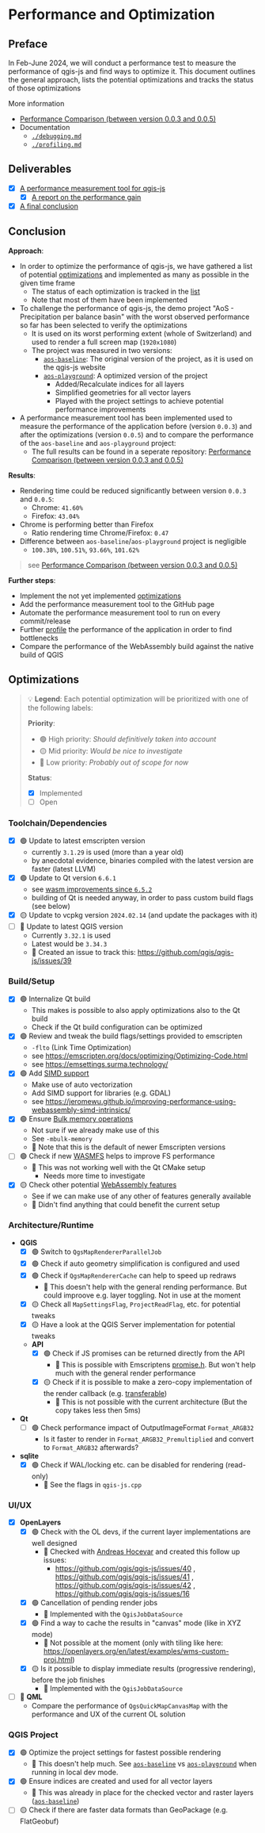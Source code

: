 # Performance and Optimization

## Preface

In Feb-June 2024, we will conduct a performance test to measure the performance of qgis-js and find ways to optimize it. This document outlines the general approach, lists the potential optimizations and tracks the status of those optimizations

More information

- [Performance Comparison (between version 0.0.3 and 0.0.5)](https://github.com/boardend/qgis-js-performance)
- Documentation
  - [`./debugging.md`](./debugging.md)
  - [`./profiling.md`](./profiling.md)

## Deliverables

- [x] [A performance measurement tool for qgis-js](../sites/performance/)
  - [x] [A report on the performance gain](https://github.com/boardend/qgis-js-performance)
- [x] [A final conclusion](#conclusion)

## Conclusion

**Approach**:

- In order to optimize the performance of qgis-js, we have gathered a list of potential [optimizations](#optimizations) and implemented as many as possible in the given time frame
  - The status of each optimization is tracked in the [list](#optimizations)
  - Note that most of them have been implemented
- To challenge the performance of qgis-js, the demo project "AoS - Precipitation per balance basin" with the worst observed performance so far has been selected to verify the optimizations
  - It is used on its worst performing extent (whole of Switzerland) and used to render a full screen map (`1920x1080`)
  - The project was measured in two versions:
    - [`aos-baseline`](https://github.com/boardend/qgis-js-projects/tree/main/performance/aos-baseline): The original version of the project, as it is used on the qgis-js website
    - [`aos-playground`](https://github.com/boardend/qgis-js-projects/tree/main/performance/aos-playground): A optimized version of the project
      - Added/Recalculate indices for all layers
      - Simplified geometries for all vector layers
      - Played with the project settings to achieve potential performance improvements
- A performance measurement tool has been implemented used to measure the performance of the application before (version `0.0.3`) and after the optimizations (version `0.0.5`) and to compare the performance of the `aos-baseline` and `aos-playground` project:
  - The full results can be found in a seperate repository: [Performance Comparison (between version 0.0.3 and 0.0.5)](https://github.com/boardend/qgis-js-performance)

**Results**:

- Rendering time could be reduced significantly between version `0.0.3` and `0.0.5`:
  - Chrome: `41.60%`
  - Firefox: `43.04%`
- Chrome is performing better than Firefox
  - Ratio rendering time Chrome/Firefox: `0.47`
- Difference between `aos-baseline`/`aos-playground` project is negligible
  - `100.38%`, `100.51%`, `93.66%`, `101.62%`

> see [Performance Comparison (between version 0.0.3 and 0.0.5)](https://github.com/boardend/qgis-js-performance)

**Further steps**:

- Implement the not yet implemented [optimizations](#optimizations)
- Add the performance measurement tool to the GitHub page
- Automate the performance measurement tool to run on every commit/release
- Further [profile](./profiling.md) the performance of the application in order to find bottlenecks
- Compare the performance of the WebAssembly build against the native build of QGIS

## Optimizations

> 💡 **Legend**: Each potential optimization will be prioritized with one of the following labels:
>
> **Priority**:
>
> - 🟢 High priority: _Should definitively taken into account_
> - 🟡 Mid priority: _Would be nice to investigate_
> - 🔴 Low priority: _Probably out of scope for now_
>
> **Status**:
>
> - [x] Implemented
> - [ ] Open

### Toolchain/Dependencies

- [x] 🟢 Update to latest emscripten version
  - currently `3.1.29` is used (more than a year old)
  - by anecdotal evidence, binaries compiled with the latest version are faster (latest LLVM)
- [x] 🟢 Update to Qt version `6.6.1`
  - see [wasm improvements since `6.5.2`](https://github.com/qt/qtreleasenotes/tree/dev/qt)
  - building of Qt is needed anyway, in order to pass custom build flags (see below)
- [x] 🟡 Update to vcpkg version `2024.02.14` (and update the packages with it)
- [ ] 🔴 Update to latest QGIS version
  - Currently `3.32.1` is used
  - Latest would be `3.34.3`
  - 💬 Created an issue to track this: https://github.com/qgis/qgis-js/issues/39

### Build/Setup

- [x] 🟢 Internalize Qt build
  - This makes is possible to also apply optimizations also to the Qt build
  - Check if the Qt build configuration can be optimized
- [x] 🟢 Review and tweak the build flags/settings provided to emscripten
  - `-flto` (Link Time Optimization)
  - see https://emscripten.org/docs/optimizing/Optimizing-Code.html
  - see https://emsettings.surma.technology/
- [x] 🟢 Add [SIMD support](https://webassembly.org/features/)
  - Make use of auto vectorization
  - Add SIMD support for libraries (e.g. GDAL)
  - see https://jeromewu.github.io/improving-performance-using-webassembly-simd-intrinsics/
- [x] 🟢 Ensure [Bulk memory operations](https://webassembly.org/features/)
  - Not sure if we already make use of this
  - See `-mbulk-memory`
  - 💬 Note that this is the default of newer Emscripten versions
- [ ] 🟢 Check if new [WASMFS](https://emscripten.org/docs/api_reference/Filesystem-API.html#new-file-system-wasmfs) helps to improve FS performance
  - 💬 This was not working well with the Qt CMake setup
    - Needs more time to investigate
- [x] 🟡 Check other potential [WebAssembly features](https://webassembly.org/features/)
  - See if we can make use of any other of features generally available
  - 💬 Didn't find anything that could benefit the current setup

### Architecture/Runtime

- **QGIS**
  - [x] 🟢 Switch to `QgsMapRendererParallelJob`
  - [x] 🟢 Check if auto geometry simplification is configured and used
  - [x] 🟢 Check if `QgsMapRendererCache` can help to speed up redraws
    - 💬 This doesn't help with the general rending performance. But could improove e.g. layer toggling. Not in use at the moment
  - [x] 🟡 Check all `MapSettingsFlag`, `ProjectReadFlag`, etc. for potential tweaks
  - [x] 🟡 Have a look at the QGIS Server implementation for potential tweaks
  - **API**
    - [x] 🟢 Check if JS promises can be returned directly from the API
      - 💬 This is possible with Emscriptens [promise.h](https://github.com/emscripten-core/emscripten/blob/main/system/include/emscripten/promise.h). But won't help much with the general render performance
    - [x] 🟡 Check if it is possible to make a zero-copy implementation of the render callback (e.g. [transferable](https://developer.mozilla.org/en-US/docs/Web/API/Web_Workers_API/Transferable_objects))
      - 💬 This is not possible with the current architecture (But the copy takes less then 5ms)
- **Qt**
  - [ ] 🟢 Check performance impact of OutputImageFormat `Format_ARGB32`
    - Is it faster to render in `Format_ARGB32_Premultiplied` and convert to `Format_ARGB32` afterwards?
- **sqlite**
  - [x] 🟢 Check if WAL/locking etc. can be disabled for rendering (read-only)
    - 💬 See the flags in `qgis-js.cpp`

### UI/UX

- [x] **OpenLayers**
  - [x] 🟢 Check with the OL devs, if the current layer implementations are well designed
    - 💬 Checked with [Andreas Hocevar](https://github.com/ahocevar) and created this follow up issues:
      - https://github.com/qgis/qgis-js/issues/40 , https://github.com/qgis/qgis-js/issues/41 , https://github.com/qgis/qgis-js/issues/42 , https://github.com/qgis/qgis-js/issues/16
  - [x] 🟢 Cancellation of pending render jobs
    - 💬 Implemented with the `QgisJobDataSource`
  - [x] 🟢 Find a way to cache the results in "canvas" mode (like in XYZ mode)
    - 💬 Not possible at the moment (only with tiling like here: https://openlayers.org/en/latest/examples/wms-custom-proj.html)
  - [x] 🟡 Is it possible to display immediate results (progressive rendering), before the job finishes
    - 💬 Implemented with the `QgisJobDataSource`
- [ ] 🔴 **QML**
  - Compare the performance of `QgsQuickMapCanvasMap` with the performance and UX of the current OL solution

### QGIS Project

- [x] 🟢 Optimize the project settings for fastest possible rendering
  - 💬 This doesn't help much. See [`aos-baseline`](https://github.com/boardend/qgis-js-projects/tree/main/performance/aos-baseline) vs [`aos-playground`](https://github.com/boardend/qgis-js-projects/tree/main/performance/aos-playground) when running in local dev mode.
- [x] 🟢 Ensure indices are created and used for all vector layers
  - 💬 This was already in place for the checked vector and raster layers ([`aos-baseline`](https://github.com/boardend/qgis-js-projects/tree/main/performance/aos-baseline))
- [ ] 🟡 Check if there are faster data formats than GeoPackage (e.g. FlatGeobuf)
